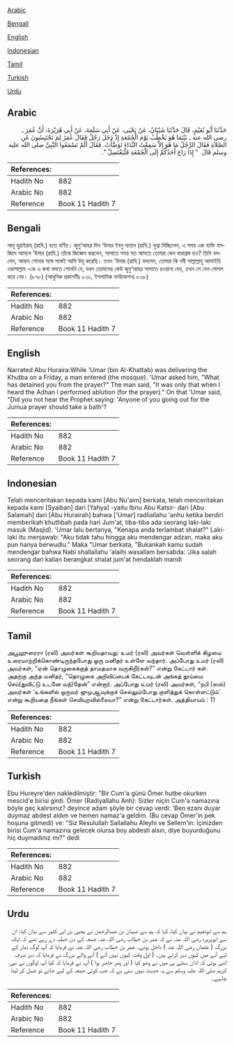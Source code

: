 [Arabic](#arabic)

[Bengali](#bengali)

[English](#english)

[Indonesian](#indonesian)

[Tamil](#tamil)

[Turkish](#turkish)

[Urdu](#urdu)

## Arabic


<div dir="rtl" lang="ar" style={{fontSize:'larger',backgroundColor:'#f8f9fa',padding:20}}>
حَدَّثَنَا أَبُو نُعَيْمٍ، قَالَ حَدَّثَنَا شَيْبَانُ، عَنْ يَحْيَى، عَنْ أَبِي سَلَمَةَ، عَنْ أَبِي هُرَيْرَةَ، أَنَّ عُمَرَ ـ رضى الله عنه ـ بَيْنَمَا هُوَ يَخْطُبُ يَوْمَ الْجُمُعَةِ إِذْ دَخَلَ رَجُلٌ فَقَالَ عُمَرُ لِمَ تَحْتَبِسُونَ عَنِ الصَّلاَةِ فَقَالَ الرَّجُلُ مَا هُوَ إِلاَّ سَمِعْتُ النِّدَاءَ تَوَضَّأْتُ‏.‏ فَقَالَ أَلَمْ تَسْمَعُوا النَّبِيَّ صلى الله عليه وسلم قَالَ ‏ "‏ إِذَا رَاحَ أَحَدُكُمْ إِلَى الْجُمُعَةِ فَلْيَغْتَسِلْ ‏"‏‏.‏
</div>
<div style={{backgroundColor:'#f8f9fa',padding:20, marginBottom: 10}}><table> <thead> <tr> <th>References:</th> <th></th> </tr> </thead> <tbody><tr><td>Hadith No</td><td>882</td></tr><tr><td>Arabic No</td><td>882</td></tr><tr><td>Reference</td><td>Book 11 Hadith 7</td></tr></tbody></table></div>

## Bengali


<div dir="ltr" lang="bn" style={{fontSize:'larger',backgroundColor:'#f8f9fa',padding:20}}>
আবূ হুরাইরাহ্ (রাযি.) হতে বর্ণিত। জুমু‘আহর দিন ‘উমার ইবনু খাত্তাব (রাযি.) খুত্বা দিচ্ছিলেন, এ সময় এক ব্যক্তি মসজিদে আসলে ‘উমার (রাযি.) তাঁকে জিজ্ঞেস করলেন, সালাতে সময় মত আসতে তোমরা কেন বাধাগ্রস্ত হও? তিনি বললেন, আযান শোনার সঙ্গে সঙ্গেই আমি উযূ করেছি। তখন ‘উমার (রাযি.) বললেন, তোমরা কি নবী সাল্লাল্লাহু আলাইহি ওয়াসাল্লাম -কে এ কথা বলতে শোননি যে, যখন তোমাদের কেউ জুমু‘আহর সালাতে রওয়ানা দেয়, তখন সে যেন গোসল করে নেয়। (৮৭৮) (আধুনিক প্রকাশনীঃ ৮৩১, ইসলামিক ফাউন্ডেশনঃ ৮৩৮)
</div>
<div style={{backgroundColor:'#f8f9fa',padding:20, marginBottom: 10}}><table> <thead> <tr> <th>References:</th> <th></th> </tr> </thead> <tbody><tr><td>Hadith No</td><td>882</td></tr><tr><td>Arabic No</td><td>882</td></tr><tr><td>Reference</td><td>Book 11 Hadith 7</td></tr></tbody></table></div>

## English


<div dir="ltr" lang="en" style={{fontSize:'larger',backgroundColor:'#f8f9fa',padding:20}}>
Narrated Abu Huraira:While 'Umar (bin Al-Khattab) was delivering the Khutba on a Friday, a man entered (the mosque). 'Umar asked him, "What has detained you from the prayer?" The man said, "It was only that when I heard the Adhan I performed ablution (for the prayer)." On that 'Umar said, "Did you not hear the Prophet saying: 'Anyone of you going out for the Jumua prayer should take a bath'?
</div>
<div style={{backgroundColor:'#f8f9fa',padding:20, marginBottom: 10}}><table> <thead> <tr> <th>References:</th> <th></th> </tr> </thead> <tbody><tr><td>Hadith No</td><td>882</td></tr><tr><td>Arabic No</td><td>882</td></tr><tr><td>Reference</td><td>Book 11 Hadith 7</td></tr></tbody></table></div>

## Indonesian


<div dir="ltr" lang="id" style={{fontSize:'larger',backgroundColor:'#f8f9fa',padding:20}}>
Telah menceritakan kepada kami [Abu Nu'aim] berkata, telah menceritakan kepada kami [Syaiban] dari [Yahya] -yaitu Ibnu Abu Katsir- dari [Abu Salamah] dari [Abu Hurairah] bahwa ['Umar] radliallahu 'anhu ketika berdiri memberikah khuthbah pada hari Jum'at, tiba-tiba ada seorang laki-laki masuk (Masjid). 'Umar lalu bertanya, "Kenapa anda terlambat shalat?" Laki-laki itu menjawab: "Aku tidak tahu hingga aku mendengar adzan, maka aku pun hanya berwudlu." Maka "Umar berkata, "Bukankah kamu sudah mendengar bahwa Nabi shallallahu 'alaihi wasallam bersabda: 'Jika salah seorang dari kalian berangkat shalat jum'at hendaklah mandi
</div>
<div style={{backgroundColor:'#f8f9fa',padding:20, marginBottom: 10}}><table> <thead> <tr> <th>References:</th> <th></th> </tr> </thead> <tbody><tr><td>Hadith No</td><td>882</td></tr><tr><td>Arabic No</td><td>882</td></tr><tr><td>Reference</td><td>Book 11 Hadith 7</td></tr></tbody></table></div>

## Tamil


<div dir="ltr" lang="ta" style={{fontSize:'larger',backgroundColor:'#f8f9fa',padding:20}}>
அபூஹுரைரா (ரலி) அவர்கள் கூறியதாவது: உமர் (ரலி) அவர்கள் வெள்ளிக் கிழமை உரையாற்றிக்கொண்டிருந்தபோது ஒரு மனிதர் உள்ளே வந்தார். அப்போது உமர் (ரலி) அவர்கள், “ஏன் தொழுகைக்குத் தாமதமாக வருகிறீர்கள்?” என்று கேட்டார் கள். அதற்கு அந்த மனிதர், “தொழுகை அறிவிப்பைக் கேட்டவுடன் அங்கத் தூய்மை செய்(துவிட்டு உடனே வந்)தேன்” என்றார். அப்போது உமர் (ரலி) அவர்கள், “நபி (ஸல்) அவர்கள் ‘உங்களில் ஒருவர் ஜுமுஆவுக்குச் செல்லும்போது குளித்துக் கொள்ளட்டும்’ என்று கூறியதை நீங்கள் செவியுறவில்லையா?” என்று கேட்டார்கள். அத்தியாயம் : 11
</div>
<div style={{backgroundColor:'#f8f9fa',padding:20, marginBottom: 10}}><table> <thead> <tr> <th>References:</th> <th></th> </tr> </thead> <tbody><tr><td>Hadith No</td><td>882</td></tr><tr><td>Arabic No</td><td>882</td></tr><tr><td>Reference</td><td>Book 11 Hadith 7</td></tr></tbody></table></div>

## Turkish


<div dir="ltr" lang="tr" style={{fontSize:'larger',backgroundColor:'#f8f9fa',padding:20}}>
Ebu Hureyre'den nakledilmiştir: "Bir Cum'a günü Ömer hutbe okurken mescid'e birisi girdi. Ömer (Radiyallahu Anh): Sizler niçin Cum'a namazına böyle geç kalırsınız? deyince adam şöyle bir cevap verdi: 'Ben ezanı duyar duymaz abdest aldım ve hemen namaz'a geldim. (Bu cevap Ömer'in pek hoşuna gitmedi) ve: "Siz Resulullah Sallallahu Aleyhi ve Sellem'in: İçinizden birisi Cum'a namazına gelecek olursa boy abdesti alsın, diye buyurduğunu hiç duymadınız mı?" dedi
</div>
<div style={{backgroundColor:'#f8f9fa',padding:20, marginBottom: 10}}><table> <thead> <tr> <th>References:</th> <th></th> </tr> </thead> <tbody><tr><td>Hadith No</td><td>882</td></tr><tr><td>Arabic No</td><td>882</td></tr><tr><td>Reference</td><td>Book 11 Hadith 7</td></tr></tbody></table></div>

## Urdu


<div dir="rtl" lang="ur" style={{fontSize:'larger',backgroundColor:'#f8f9fa',padding:20}}>
ہم سے ابونعیم نے بیان کیا، کہا کہ ہم سے شیبان بن عبدالرحمٰن نے یحییٰ بن ابی کثیر سے بیان کیا، ان سے ابوہریرہ رضی اللہ عنہ نے کہ عمر بن خطاب رضی اللہ عنہ جمعہ کے دن خطبہ دے رہے تھے کہ ایک بزرگ ( عثمان رضی اللہ عنہ ) داخل ہوئے۔ عمر بن خطاب رضی اللہ عنہ نے فرمایا کہ آپ لوگ نماز کے لیے آنے میں کیوں دیر کرتے ہیں۔ ( اول وقت کیوں نہیں آتے ) آنے والے بزرگ نے فرمایا کہ دیر صرف اتنی ہوئی کہ اذان سنتے ہی میں نے وضو کیا ( اور پھر حاضر ہوا ) آپ نے فرمایا کہ کیا آپ لوگوں نے نبی کریم صلی اللہ علیہ وسلم سے یہ حدیث نہیں سنی ہے کہ جب کوئی جمعہ کے لیے جائے تو غسل کر لینا چاہیے۔
</div>
<div style={{backgroundColor:'#f8f9fa',padding:20, marginBottom: 10}}><table> <thead> <tr> <th>References:</th> <th></th> </tr> </thead> <tbody><tr><td>Hadith No</td><td>882</td></tr><tr><td>Arabic No</td><td>882</td></tr><tr><td>Reference</td><td>Book 11 Hadith 7</td></tr></tbody></table></div>